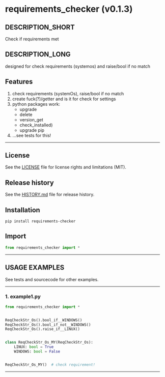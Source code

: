 # requirements_checker (v0.1.3)

## DESCRIPTION_SHORT
Check if requirements met

## DESCRIPTION_LONG
designed for check requirements (systemos) and raise/bool if no match


## Features
1. check requirements (systemOs), raise/bool if no match  
2. create fuck(?)/getter and is it for check for settings  
3. python packages work:  
	- upgrade  
	- delete  
	- version_get  
	- check_installed)  
	- upgrade pip  
4. ...see tests for this!  


********************************************************************************
## License
See the [LICENSE](LICENSE) file for license rights and limitations (MIT).


## Release history
See the [HISTORY.md](HISTORY.md) file for release history.


## Installation
```commandline
pip install requirements-checker
```


## Import
```python
from requirements_checker import *
```


********************************************************************************
## USAGE EXAMPLES
See tests and sourcecode for other examples.

------------------------------
### 1. example1.py
```python
from requirements_checker import *


ReqCheckStr_Os().bool_if__WINDOWS()
ReqCheckStr_Os().bool_if_not__WINDOWS()
ReqCheckStr_Os().raise_if__LINUX()


class ReqCheckStr_Os_MY(ReqCheckStr_Os):
    LINUX: bool = True
    WINDOWS: bool = False


ReqCheckStr_Os_MY()  # check requirement!
```

********************************************************************************
